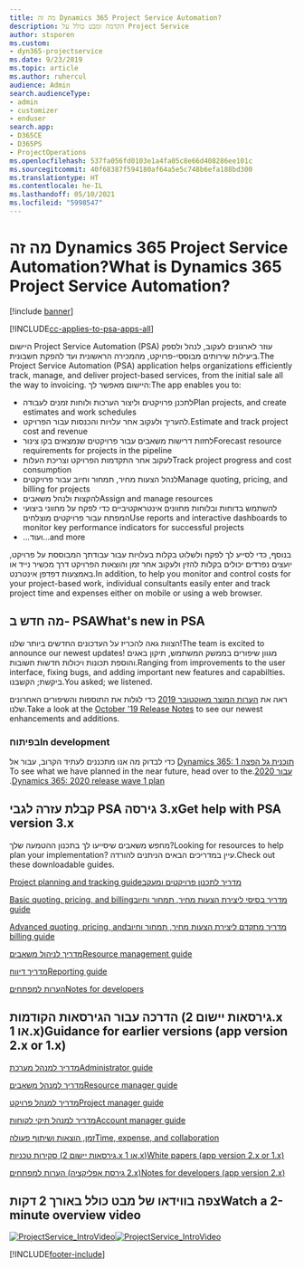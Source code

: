 ```yaml
---
title: מה זה Dynamics 365 Project Service Automation?
description: הקדמה ומבט כולל על Project Service
author: stsporen
ms.custom:
- dyn365-projectservice
ms.date: 9/23/2019
ms.topic: article
ms.author: ruhercul
audience: Admin
search.audienceType:
- admin
- customizer
- enduser
search.app:
- D365CE
- D365PS
- ProjectOperations
ms.openlocfilehash: 537fa056fd0103e1a4fa05c8e66d408286ee101c
ms.sourcegitcommit: 40f68387f594180af64a5e5c748b6efa188bd300
ms.translationtype: HT
ms.contentlocale: he-IL
ms.lasthandoff: 05/10/2021
ms.locfileid: "5998547"
---
```

# <a name="what-is-dynamics-365-project-service-automation"></a><span data-ttu-id="ed125-103">מה זה Dynamics 365 Project Service Automation?</span><span class="sxs-lookup"><span data-stu-id="ed125-103">What is Dynamics 365 Project Service Automation?</span></span>

[!include [banner](../includes/psa-now-project-operations.md)]

[!INCLUDE[cc-applies-to-psa-apps-all](../includes/cc-applies-to-psa-apps-all.md)]

<span data-ttu-id="ed125-104">היישום Project Service Automation‏ (PSA) עוזר לארגונים לעקוב, לנהל ולספק ביעילות שירותים מבוססי-פרויקט, מהמכירה הראשונית ועד להפקת חשבונית.</span><span class="sxs-lookup"><span data-stu-id="ed125-104">The Project Service Automation (PSA) application helps organizations efficiently track, manage, and deliver project-based services, from the initial sale all the way to invoicing.</span></span> <span data-ttu-id="ed125-105">היישום מאפשר לך:</span><span class="sxs-lookup"><span data-stu-id="ed125-105">The app enables you to:</span></span>

- <span data-ttu-id="ed125-106">לתכנן פרויקטים וליצור הערכות ולוחות זמנים לעבודה</span><span class="sxs-lookup"><span data-stu-id="ed125-106">Plan projects, and create estimates and work schedules</span></span>
- <span data-ttu-id="ed125-107">להעריך ולעקוב אחר עלויות והכנסות עבור הפרויקט.</span><span class="sxs-lookup"><span data-stu-id="ed125-107">Estimate and track project cost and revenue</span></span>
- <span data-ttu-id="ed125-108">לחזות דרישות משאבים עבור פרויקטים שנמצאים בקו צינור</span><span class="sxs-lookup"><span data-stu-id="ed125-108">Forecast resource requirements for projects in the pipeline</span></span>
- <span data-ttu-id="ed125-109">לעקוב אחר התקדמות הפרויקט וצריכת העלות</span><span class="sxs-lookup"><span data-stu-id="ed125-109">Track project progress and cost consumption</span></span>
- <span data-ttu-id="ed125-110">לנהל הצעות מחיר, תמחור וחיוב עבור פרויקטים</span><span class="sxs-lookup"><span data-stu-id="ed125-110">Manage quoting, pricing, and billing for projects</span></span>
- <span data-ttu-id="ed125-111">להקצות ולנהל משאבים</span><span class="sxs-lookup"><span data-stu-id="ed125-111">Assign and manage resources</span></span>
- <span data-ttu-id="ed125-112">להשתמש בדוחות ובלוחות מחוונים אינטראקטיביים כדי לפקח על מחווני ביצועי המפתח עבור פרויקטים מוצלחים</span><span class="sxs-lookup"><span data-stu-id="ed125-112">Use reports and interactive dashboards to monitor key performance indicators for successful projects</span></span>
- <span data-ttu-id="ed125-113">...ועוד</span><span class="sxs-lookup"><span data-stu-id="ed125-113">...and more</span></span>

<span data-ttu-id="ed125-114">בנוסף, כדי לסייע לך לפקח ולשלוט בקלות בעלויות עבור עבודתך המבוססת על פרויקט, יועצים נפרדים יכולים בקלות להזין ולעקוב אחר זמן והוצאות הפרויקט דרך מכשיר נייד או באמצעות דפדפן אינטרנט.</span><span class="sxs-lookup"><span data-stu-id="ed125-114">In addition, to help you monitor and control costs for your project-based work, individual consultants easily enter and track project time and expenses either on mobile or using a web browser.</span></span>

## <a name="whats-new-in-psa"></a><span data-ttu-id="ed125-115">מה חדש ב- PSA</span><span class="sxs-lookup"><span data-stu-id="ed125-115">What's new in PSA</span></span>
<span data-ttu-id="ed125-116">הצוות גאה להכריז על העדכונים החדשים ביותר שלנו!</span><span class="sxs-lookup"><span data-stu-id="ed125-116">The team is excited to announce our newest updates!</span></span> <span data-ttu-id="ed125-117">מגוון שיפורים בממשק המשתמש, תיקון באגים והוספת תכונות ויכולות חדשות חשובות.</span><span class="sxs-lookup"><span data-stu-id="ed125-117">Ranging from improvements to the user interface, fixing bugs, and adding important new features and capabilties.</span></span> <span data-ttu-id="ed125-118">ביקשת; הקשבנו.</span><span class="sxs-lookup"><span data-stu-id="ed125-118">You asked; we listened.</span></span>

<span data-ttu-id="ed125-119">ראה את [הערות המוצר מאוקטובר 2019](/dynamics365-release-plan/2019wave2/index) כדי לגלות את התוספות והשיפורים האחרונים שלנו.</span><span class="sxs-lookup"><span data-stu-id="ed125-119">Take a look at the [October '19 Release Notes](/dynamics365-release-plan/2019wave2/index) to see our newest enhancements and additions.</span></span>

### <a name="in-development"></a><span data-ttu-id="ed125-120">בפיתוח</span><span class="sxs-lookup"><span data-stu-id="ed125-120">In development</span></span>
<span data-ttu-id="ed125-121">כדי לבדוק מה אנו מתכננים לעתיד הקרוב, עבור אל [Dynamics 365: תוכנית ‏‫גל הפצה 1 עבור 2020](/dynamics365-release-plan/2020wave1/index).</span><span class="sxs-lookup"><span data-stu-id="ed125-121">To see what we have planned in the near future, head over to the [Dynamics 365: 2020 release wave 1 plan](/dynamics365-release-plan/2020wave1/index).</span></span>

## <a name="get-help-with-psa-version-3x"></a><span data-ttu-id="ed125-122">קבלת עזרה לגבי PSA גירסה ‎3.x</span><span class="sxs-lookup"><span data-stu-id="ed125-122">Get help with PSA version 3.x</span></span>
<span data-ttu-id="ed125-123">מחפש משאבים שיסייעו לך בתכנון ההטמעה שלך?</span><span class="sxs-lookup"><span data-stu-id="ed125-123">Looking for resources to help plan your implementation?</span></span> <span data-ttu-id="ed125-124">עיין במדריכים הבאים הניתנים להורדה.</span><span class="sxs-lookup"><span data-stu-id="ed125-124">Check out these downloadable guides.</span></span>

 [<span data-ttu-id="ed125-125">‏‫מדריך לתכנון פרויקטים ומעקב</span><span class="sxs-lookup"><span data-stu-id="ed125-125">Project planning and tracking guide</span></span>](../psa/implementation-guides/project-planning-tracking.md)

 [<span data-ttu-id="ed125-126">‏‫מדריך בסיסי ליצירת הצעות מחיר, תמחור וחיוב</span><span class="sxs-lookup"><span data-stu-id="ed125-126">Basic quoting, pricing, and billing guide</span></span>](../psa/implementation-guides/begin-quoting-pricing-billing.md)

 [<span data-ttu-id="ed125-127">‏‫מדריך מתקדם ליצירת הצעות מחיר, תמחור וחיוב</span><span class="sxs-lookup"><span data-stu-id="ed125-127">Advanced quoting, pricing, and billing guide</span></span>](../psa/implementation-guides/adv-quoting-pricing-billing.md)

 [<span data-ttu-id="ed125-128">מדריך לניהול משאבים</span><span class="sxs-lookup"><span data-stu-id="ed125-128">Resource management guide</span></span>](../psa/implementation-guides/resource-management-guide.md)

 [<span data-ttu-id="ed125-129">מדריך דיווח</span><span class="sxs-lookup"><span data-stu-id="ed125-129">Reporting guide</span></span>](../psa/implementation-guides/reporting-guide.md)

 [<span data-ttu-id="ed125-130">הערות למפתחים</span><span class="sxs-lookup"><span data-stu-id="ed125-130">Notes for developers</span></span>](../psa/developer-guides/overview-dev-notes-v3.x.md)

## <a name="guidance-for-earlier-versions-app-version-2x-or-1x"></a><span data-ttu-id="ed125-131">הדרכה עבור הגירסאות הקודמות (גירסאות יישום 2.x או 1.x)</span><span class="sxs-lookup"><span data-stu-id="ed125-131">Guidance for earlier versions (app version 2.x or 1.x)</span></span>
 [<span data-ttu-id="ed125-132">מדריך למנהל מערכת</span><span class="sxs-lookup"><span data-stu-id="ed125-132">Administrator guide</span></span>](../psa/admin-guide.md)

 [<span data-ttu-id="ed125-133">מדריך למנהל משאבים</span><span class="sxs-lookup"><span data-stu-id="ed125-133">Resource manager guide</span></span>](../psa/resource-manager-guide.md)

 [<span data-ttu-id="ed125-134">מדריך למנהל פרויקט</span><span class="sxs-lookup"><span data-stu-id="ed125-134">Project manager guide</span></span>](../psa/project-manager-guide.md)

 [<span data-ttu-id="ed125-135">מדריך למנהל תיקי לקוחות</span><span class="sxs-lookup"><span data-stu-id="ed125-135">Account manager guide</span></span>](../psa/account-manager-guide.md)

 [<span data-ttu-id="ed125-136">זמן, הוצאות ושיתוף פעולה</span><span class="sxs-lookup"><span data-stu-id="ed125-136">Time, expense, and collaboration</span></span>](../psa/time-expense-collaboration-guide.md)

 [<span data-ttu-id="ed125-137">‏‫סקירות טכניות‬ (גירסאות יישום 2.x או 1.x)</span><span class="sxs-lookup"><span data-stu-id="ed125-137">White papers (app version 2.x or 1.x)</span></span>](../psa/white-papers.md)

 [<span data-ttu-id="ed125-138">הערות למפתחים (גירסת אפליקציה ‎2.x)</span><span class="sxs-lookup"><span data-stu-id="ed125-138">Notes for developers (app version 2.x)</span></span>](../psa/developer-guides/add-custom-qoi-forms-v2.x.md)

 ## <a name="watch-a-2-minute-overview-video"></a><span data-ttu-id="ed125-139">צפה בווידאו של מבט כולל באורך 2 דקות</span><span class="sxs-lookup"><span data-stu-id="ed125-139">Watch a 2-minute overview video</span></span>
 <a name="heroArea"></a> <span data-ttu-id="ed125-140">[![ProjectService_IntroVideo](../psa/media/project-service-intro-video.png "ProjectService_IntroVideo")](https://go.microsoft.com/fwlink/p/?LinkId=799457)</span><span class="sxs-lookup"><span data-stu-id="ed125-140">[![ProjectService_IntroVideo](../psa/media/project-service-intro-video.png "ProjectService_IntroVideo")](https://go.microsoft.com/fwlink/p/?LinkId=799457)</span></span>




[!INCLUDE[footer-include](../includes/footer-banner.md)]